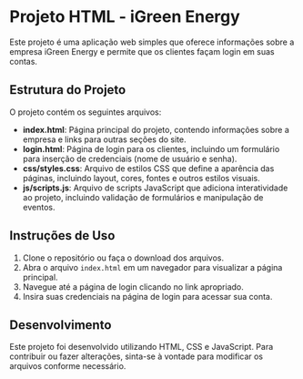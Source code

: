 # Projeto HTML - iGreen Energy

Este projeto é uma aplicação web simples que oferece informações sobre a empresa iGreen Energy e permite que os clientes façam login em suas contas.

## Estrutura do Projeto

O projeto contém os seguintes arquivos:

- **index.html**: Página principal do projeto, contendo informações sobre a empresa e links para outras seções do site.
- **login.html**: Página de login para os clientes, incluindo um formulário para inserção de credenciais (nome de usuário e senha).
- **css/styles.css**: Arquivo de estilos CSS que define a aparência das páginas, incluindo layout, cores, fontes e outros estilos visuais.
- **js/scripts.js**: Arquivo de scripts JavaScript que adiciona interatividade ao projeto, incluindo validação de formulários e manipulação de eventos.

## Instruções de Uso

1. Clone o repositório ou faça o download dos arquivos.
2. Abra o arquivo `index.html` em um navegador para visualizar a página principal.
3. Navegue até a página de login clicando no link apropriado.
4. Insira suas credenciais na página de login para acessar sua conta.

## Desenvolvimento

Este projeto foi desenvolvido utilizando HTML, CSS e JavaScript. Para contribuir ou fazer alterações, sinta-se à vontade para modificar os arquivos conforme necessário.